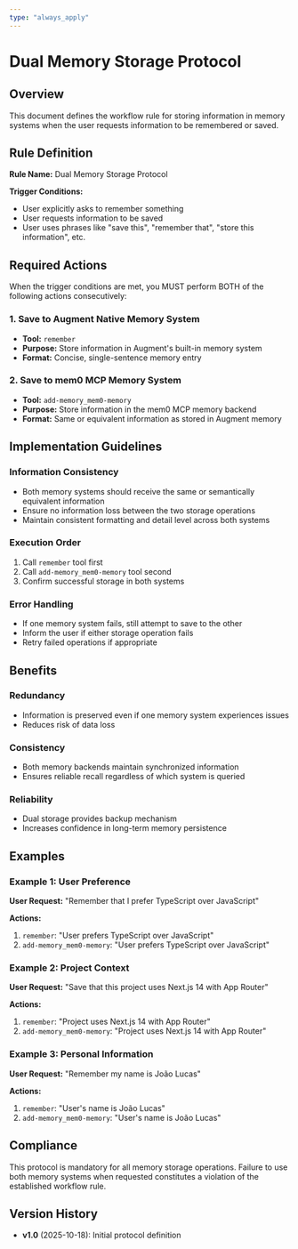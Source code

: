 ```yaml
---
type: "always_apply"
---
```


# Dual Memory Storage Protocol

## Overview

This document defines the workflow rule for storing information in memory systems when the user requests information to be remembered or saved.

## Rule Definition

**Rule Name:** Dual Memory Storage Protocol

**Trigger Conditions:**

- User explicitly asks to remember something
- User requests information to be saved
- User uses phrases like "save this", "remember that", "store this information", etc.

## Required Actions

When the trigger conditions are met, you MUST perform BOTH of the following actions consecutively:

### 1. Save to Augment Native Memory System

- **Tool:** `remember`
- **Purpose:** Store information in Augment's built-in memory system
- **Format:** Concise, single-sentence memory entry

### 2. Save to mem0 MCP Memory System

- **Tool:** `add-memory_mem0-memory`
- **Purpose:** Store information in the mem0 MCP memory backend
- **Format:** Same or equivalent information as stored in Augment memory

## Implementation Guidelines

### Information Consistency

- Both memory systems should receive the same or semantically equivalent information
- Ensure no information loss between the two storage operations
- Maintain consistent formatting and detail level across both systems

### Execution Order

1. Call `remember` tool first
2. Call `add-memory_mem0-memory` tool second
3. Confirm successful storage in both systems

### Error Handling

- If one memory system fails, still attempt to save to the other
- Inform the user if either storage operation fails
- Retry failed operations if appropriate

## Benefits

### Redundancy

- Information is preserved even if one memory system experiences issues
- Reduces risk of data loss

### Consistency

- Both memory backends maintain synchronized information
- Ensures reliable recall regardless of which system is queried

### Reliability

- Dual storage provides backup mechanism
- Increases confidence in long-term memory persistence

## Examples

### Example 1: User Preference

**User Request:** "Remember that I prefer TypeScript over JavaScript"

**Actions:**

1. `remember`: "User prefers TypeScript over JavaScript"
2. `add-memory_mem0-memory`: "User prefers TypeScript over JavaScript"

### Example 2: Project Context

**User Request:** "Save that this project uses Next.js 14 with App Router"

**Actions:**

1. `remember`: "Project uses Next.js 14 with App Router"
2. `add-memory_mem0-memory`: "Project uses Next.js 14 with App Router"

### Example 3: Personal Information

**User Request:** "Remember my name is João Lucas"

**Actions:**

1. `remember`: "User's name is João Lucas"
2. `add-memory_mem0-memory`: "User's name is João Lucas"

## Compliance

This protocol is mandatory for all memory storage operations. Failure to use both memory systems when requested constitutes a violation of the established workflow rule.

## Version History

- **v1.0** (2025-10-18): Initial protocol definition
